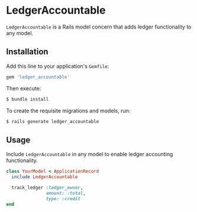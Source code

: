 # LedgerAccountable

`LedgerAccountable` is a Rails model concern that adds ledger functionality to any model.

## Installation

Add this line to your application's `Gemfile`:

```ruby
gem 'ledger_accountable'
```

Then execute:

```bash
$ bundle install
```

To create the requisite migrations and models, run:

```bash
$ rails generate ledger_accountable
```

## Usage

Include `LedgerAccountable` in any model to enable ledger accounting functionality.

```ruby
class YourModel < ApplicationRecord
  include LedgerAccountable

  track_ledger :ledger_owner, 
               amount: :total,
               type: :credit
end
```
